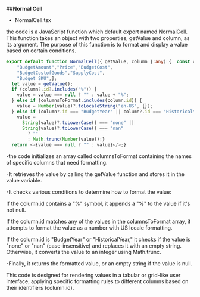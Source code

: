 ##**Normal Cell**

- NormalCell.tsx

the code is a JavaScript function which default export named NormalCell. This function takes an object with two properties, getValue and column, as its argument. The purpose of this function is to format and display a value based on certain conditions.

```typescript
export default function NormalCell({ getValue, column }:any) {  const columnsToFormat = [
    "BudgetAmount","Price","BudgetCost",
    "BudgetCostofGoods","SupplyCost",
    "Budget_SKU",];
  let value = getValue();
  if (column?.id?.includes("%")) {
    value = value === null ? "" : value + "%";
  } else if (columnsToFormat.includes(column.id)) {
    value = Number(value)?.toLocaleString("en-US", {});
  } else if (column?.id === "BudgetYear" || column?.id === "HistoricalYear") {
    value =
      String(value)?.toLowerCase() === "none" ||
      String(value)?.toLowerCase() === "nan"
        ? ""
        : Math.trunc(Number(value));}
  return <>{value === null ? "" : value}</>;}
```
-the code initializes an array called columnsToFormat containing the names of specific columns that need formatting.

-It retrieves the value by calling the getValue function and stores it in the value variable.

-It checks various conditions to determine how to format the value:

If the column.id contains a "%" symbol, it appends a "%" to the value if it's not null.

If the column.id matches any of the values in the columnsToFormat array, it attempts to format the value as a number with US locale formatting.

If the column.id is "BudgetYear" or "HistoricalYear," it checks if the value is "none" or "nan" (case-insensitive) and replaces it with an empty string. Otherwise, it converts the value to an integer using Math.trunc.

-Finally, it returns the formatted value, or an empty string if the value is null.

This code is designed for rendering values in a tabular or grid-like user interface, applying specific formatting rules to different columns based on their identifiers (column.id).